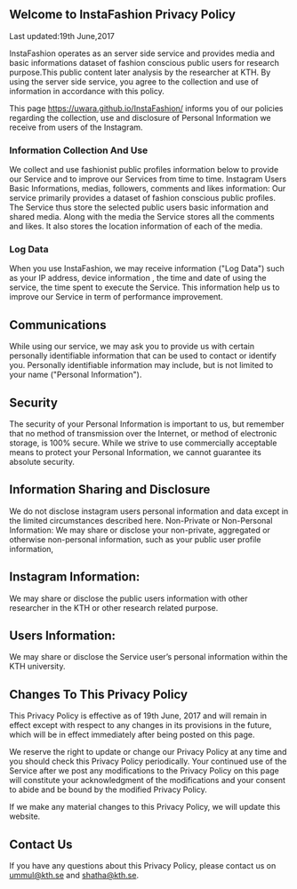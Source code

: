 ## Welcome to InstaFashion Privacy Policy

Last updated:19th June,2017

InstaFashion operates as an server side service and provides media and basic informations dataset of fashion conscious public users for research purpose.This public content later analysis by the researcher at KTH. By using the server side service, you agree to the collection and use of information in accordance with this policy.

This page https://uwara.github.io/InstaFashion/ informs you of our policies regarding the collection, use and disclosure of Personal Information we receive from users of the Instagram.

### Information Collection And Use

We collect and use fashionist public profiles information below to provide our Service and to improve our Services from time to time.
Instagram Users Basic Informations, medias, followers, comments and likes information: Our service primarily provides a dataset of fashion conscious public profiles. The Service thus store the selected public users basic information and shared media. Along with the media the Service stores all the comments and likes. It also stores the location information of each of the media.

### Log Data

When you use InstaFashion, we may receive information ("Log Data") such as your IP address, device information , the time and date of using the service, the time spent to execute the Service. This information help us to improve our Service in term of performance improvement.

## Communications

While using our service, we may ask you to provide us with certain personally identifiable information that can be used to contact or identify you. Personally identifiable information may include, but is not limited to your name ("Personal Information").


## Security

The security of your Personal Information is important to us, but remember that no method of transmission over the Internet, or method of electronic storage, is 100% secure. While we strive to use commercially acceptable means to protect your Personal Information, we cannot guarantee its absolute security.

## Information Sharing and Disclosure
We do not disclose instagram users personal information and data except in the limited circumstances described here.
Non-Private or Non-Personal Information: We may share or disclose your non-private, aggregated or otherwise non-personal information, such as your public user profile information, 
## Instagram Information:
We may share or disclose the public users information with other researcher in the KTH or other research related purpose.

## Users Information: 
We may share or disclose the Service user’s personal information within the KTH university.


## Changes To This Privacy Policy

This Privacy Policy is effective as of 19th June, 2017  and will remain in effect except with respect to any changes in its provisions in the future, which will be in effect immediately after being posted on this page.

We reserve the right to update or change our Privacy Policy at any time and you should check this Privacy Policy periodically. Your continued use of the Service after we post any modifications to the Privacy Policy on this page will constitute your acknowledgment of the modifications and your consent to abide and be bound by the modified Privacy Policy.

If we make any material changes to this Privacy Policy, we will update this website.


## Contact Us

If you have any questions about this Privacy Policy, please contact us on ummul@kth.se and shatha@kth.se. 



